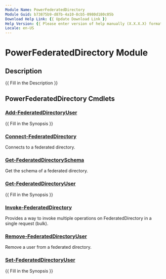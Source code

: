 ```yaml
---
Module Name: PowerFederatedDirectory
Module Guid: b73875b9-d87b-4a10-8cb5-0980d180c05b
Download Help Link: {{ Update Download Link }}
Help Version: {{ Please enter version of help manually (X.X.X.X) format }}
Locale: en-US
---
```


# PowerFederatedDirectory Module
## Description
{{ Fill in the Description }}

## PowerFederatedDirectory Cmdlets
### [Add-FederatedDirectoryUser](Add-FederatedDirectoryUser.md)
{{ Fill in the Synopsis }}

### [Connect-FederatedDirectory](Connect-FederatedDirectory.md)
Connects to a federated directory.

### [Get-FederatedDirectorySchema](Get-FederatedDirectorySchema.md)
Get the schema of a federated directory.

### [Get-FederatedDirectoryUser](Get-FederatedDirectoryUser.md)
{{ Fill in the Synopsis }}

### [Invoke-FederatedDirectory](Invoke-FederatedDirectory.md)
Provides a way to invoke multiple operations on FederatedDirectory in a single request (bulk).

### [Remove-FederatedDirectoryUser](Remove-FederatedDirectoryUser.md)
Remove a user from a federated directory.

### [Set-FederatedDirectoryUser](Set-FederatedDirectoryUser.md)
{{ Fill in the Synopsis }}

